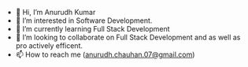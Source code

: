 - 👋 Hi, I’m Anurudh Kumar
- 👀 I’m interested in Software Development.
- 🌱 I’m currently learning Full Stack Development
- 💞️ I’m looking to collaborate on Full Stack Development and as well as pro actively efficent.
- 📫 How to reach me (anurudh.chauhan.07@gmail.com)

<!---
canyoufindA/canyoufindA is a ✨ special ✨ repository because its `README.md` (this file) appears on your GitHub profile.
You can click the Preview link to take a look at your changes.
--->

